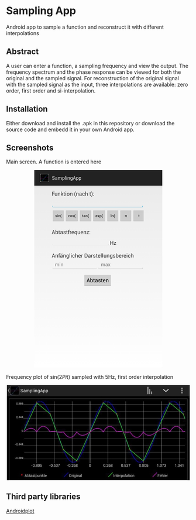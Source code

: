# Sampling App
Android app to sample a function and reconstruct it with different interpolations

## Abstract
A user can enter a function, a sampling frequency and view the output. The frequency spectrum and
the phase response can be viewed for both the original and the sampled signal. For reconstruction of the original signal with the sampled signal as 
the input, three interpolations are available: zero order, first order and si-interpolation.

## Installation
Either download and install the .apk in this repository or download the source code and embedd it in your 
own Android app.

## Screenshots
Main screen. A function is entered here
<p align="center">
	<img src="img/screenshot1.png" width="350">
</p>

Frequency plot of sin(2*Pi*t) sampled with 5Hz, first order interpolation 
<p align="center">
	<img src="img/screenshot2.jpg" width="500">
</p>


## Third party libraries
[Androidplot](http://androidplot.com/)